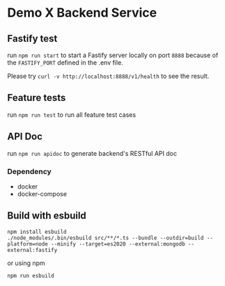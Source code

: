 # Demo X Backend Service

## Fastify test

run `npm run start` to start a Fastify server locally on port `8888` because of
the `FASTIFY_PORT` defined in the .env file.

Please try `curl -v http://localhost:8888/v1/health` to see the result.

## Feature tests

run `npm run test` to run all feature test cases

## API Doc

run `npm run apidoc` to generate backend's RESTful API doc

### Dependency

- docker
- docker-compose

## Build with esbuild

```
npm install esbuild
./node_modules/.bin/esbuild src/**/*.ts --bundle --outdir=build --platform=node --minify --target=es2020 --external:mongodb --external:fastify
```

or using npm
```
npm run esbuild
```